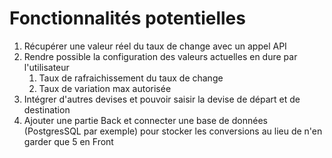 # Fonctionnalités potentielles
1. Récupérer une valeur réel du taux de change avec un appel API
2. Rendre possible la configuration des valeurs actuelles en dure par l'utilisateur
   1. Taux de rafraichissement du taux de change
   2. Taux de variation max autorisée
3. Intégrer d'autres devises et pouvoir saisir la devise de départ et de destination
4. Ajouter une partie Back et connecter une base de données (PostgresSQL par exemple) pour stocker les conversions au lieu de n'en garder que 5 en Front 